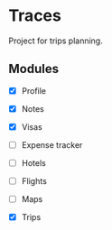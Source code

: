 # Traces

Project for trips planning. 

## Modules

- [x] Profile
- [x] Notes
- [x] Visas
- [ ] Expense tracker
- [ ] Hotels
- [ ] Flights
- [ ] Maps
- [x] Trips


